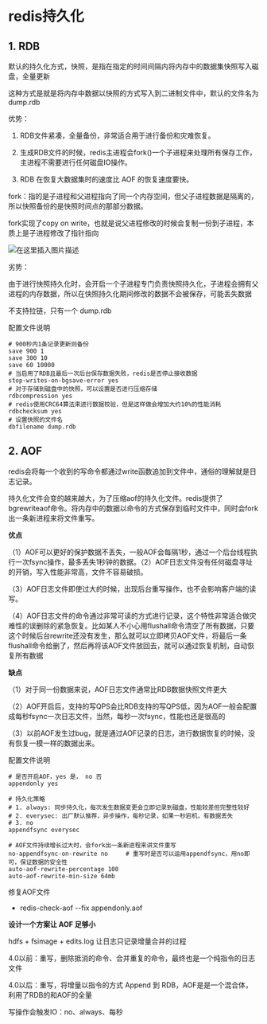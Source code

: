 # redis持久化

## 1. RDB

默认的持久化方式，快照，是指在指定的时间间隔内将内存中的数据集快照写入磁盘，全量更新

这种方式是就是将内存中数据以快照的方式写入到二进制文件中，默认的文件名为dump.rdb

优势：

1. RDB文件紧凑，全量备份，非常适合用于进行备份和灾难恢复。

2. 生成RDB文件的时候，redis主进程会fork()一个子进程来处理所有保存工作，主进程不需要进行任何磁盘IO操作。

3. RDB 在恢复大数据集时的速度比 AOF 的恢复速度要快。

fork：指的是子进程和父进程指向了同一个内存空间，但父子进程数据是隔离的，所以快照备份的是快照时间点的那部分数据。

fork实现了copy on write，也就是说父进程修改的时候会复制一份到子进程，本质上是子进程修改了指针指向

![在这里插入图片描述](https://img-blog.csdnimg.cn/20210127185350887.png?x-oss-process=image/watermark,type_ZmFuZ3poZW5naGVpdGk,shadow_10,text_aHR0cHM6Ly9ibG9nLmNzZG4ubmV0L3dlaXhpbl80MjEwMzAyNg==,size_16,color_FFFFFF,t_70)

劣势：

由于进行快照持久化时，会开启一个子进程专门负责快照持久化，子进程会拥有父进程的内存数据，所以在快照持久化期间修改的数据不会被保存，可能丢失数据

不支持拉链，只有一个 dump.rdb

配置文件说明

```
# 900秒内1条记录更新则备份
save 900 1
save 300 10
save 60 10000
# 当启用了RDB且最后一次后台保存数据失败，redis是否停止接收数据
stop-writes-on-bgsave-error yes
# 对于存储到磁盘中的快照，可以设置是否进行压缩存储
rdbcompression yes
# redis使用CRC64算法来进行数据校验，但是这样做会增加大约10%的性能消耗
rdbchecksum yes
# 设置快照的文件名
dbfilename dump.rdb
```

## 2. AOF

redis会将每一个收到的写命令都通过write函数追加到文件中，通俗的理解就是日志记录。

持久化文件会变的越来越大，为了压缩aof的持久化文件。redis提供了bgrewriteaof命令。将内存中的数据以命令的方式保存到临时文件中，同时会fork出一条新进程来将文件重写。

**优点**

（1）AOF可以更好的保护数据不丢失，一般AOF会每隔1秒，通过一个后台线程执行一次fsync操作，最多丢失1秒钟的数据。（2）AOF日志文件没有任何磁盘寻址的开销，写入性能非常高，文件不容易破损。

（3）AOF日志文件即使过大的时候，出现后台重写操作，也不会影响客户端的读写。

（4）AOF日志文件的命令通过非常可读的方式进行记录，这个特性非常适合做灾难性的误删除的紧急恢复。比如某人不小心用flushall命令清空了所有数据，只要这个时候后台rewrite还没有发生，那么就可以立即拷贝AOF文件，将最后一条flushall命令给删了，然后再将该AOF文件放回去，就可以通过恢复机制，自动恢复所有数据

**缺点**

（1）对于同一份数据来说，AOF日志文件通常比RDB数据快照文件更大

（2）AOF开启后，支持的写QPS会比RDB支持的写QPS低，因为AOF一般会配置成每秒fsync一次日志文件，当然，每秒一次fsync，性能也还是很高的

（3）以前AOF发生过bug，就是通过AOF记录的日志，进行数据恢复的时候，没有恢复一模一样的数据出来。

配置文件说明

```
# 是否开启AOF，yes 是， no 否
appendonly yes

# 持久化策略
# 1. always: 同步持久化，每次发生数据变更会立即记录到磁盘，性能较差但完整性较好
# 2. everysec: 出厂默认推荐，异步操作，每秒记录，如果一秒宕机，有数据丢失
# 3. no
appendfsync everysec

# AOF文件持续增长过大时，会fork出一条新进程来讲文件重写
no-appendfsync-on-rewrite no	 # 重写时是否可以运用appendfsync，用no即可，保证数据的安全性
auto-aof-rewrite-percentage 100
auto-aof-rewrite-min-size 64mb
```
修复AOF文件

- redis-check-aof --fix appendonly.aof

**设计一个方案让 AOF 足够小**

hdfs + fsimage + edits.log 让日志只记录增量合并的过程

4.0以前：重写，删除抵消的命令、合并重复的命令，最终也是一个纯指令的日志文件

4.0以后：重写，将增量以指令的方式 Append 到 RDB，AOF是是一个混合体，利用了RDB的和AOF的全量



写操作会触发IO：no、always、每秒

